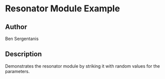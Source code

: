 # Resonator Module Example

## Author

Ben Sergentanis

## Description

Demonstrates the resonator module by striking it with random values for the parameters.

